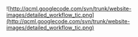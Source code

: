 ![http://qcml.googlecode.com/svn/trunk/website-images/detailed_workflow_tic.png](http://qcml.googlecode.com/svn/trunk/website-images/detailed_workflow_tic.png)